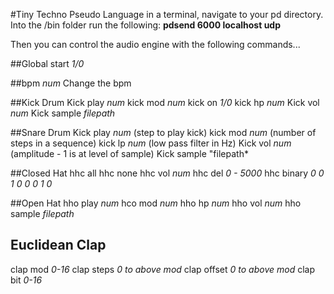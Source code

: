 #Tiny Techno Pseudo Language
in a terminal, navigate to your pd directory.
Into the /bin folder
run the following:
**pdsend 6000 localhost udp**

Then you can control the audio engine with the following commands...

##Global
start *1/0*

##bpm *num*
Change the bpm

##Kick Drum
Kick play *num*
kick mod *num*
kick on *1/0*
kick hp *num*
Kick vol *num*
Kick sample *filepath*

##Snare Drum
Kick play *num* (step to play kick)
kick mod *num* (number of steps in a sequence)
kick lp *num* (low pass filter in Hz)
Kick vol *num* (amplitude - 1 is at level of sample)
Kick sample "filepath*

##Closed Hat
hhc all
hhc none
hhc vol *num*
hhc del *0 - 5000*
hhc binary *0 0 1 0 0 0 1 0*

##Open Hat
hho play *num*
hco mod *num*
hho hp *num*
hho vol *num*
hho sample *filepath*

## Euclidean Clap
clap mod *0-16*
clap steps *0 to above mod*
clap offset *0 to above mod*
clap bit *0-16*
